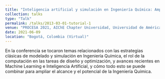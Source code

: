 ```yaml
---
title: "Inteligencia artificial y simulación en Ingeniería Química: Ampliando los horizontes del diseño y la optimización"
collection: talks
type: "Talk"
permalink: /talks/2013-03-01-tutorial-1
venue: "PROCESA 2021, AIChE Chapter Universidad, Universidad de América"
date: 2021-06-09
location: "Bogotá, Colombia (Virtual)"
---
```


En la conferencia se tocaron temas relacionados con las estrategias clásicas de modelado y simulación en Ingeniería Química, el rol de la computación en las tareas de diseño y optimización, y avances recientes en Machine Learning e Inteligencia Artificial, y cómo todo esto se puede combinar para  ampliar el alcance y el potencial de la Ingeniería Química. 
